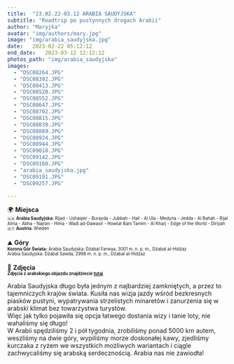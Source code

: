 ```yaml
---
title:  "23.02.22-03.12 ARABIA SAUDYJSKA"
subtitle: "Roadtrip po pustynnych drogach Arabii"
author: "Maryjka"
avatar: "img/authors/mary.jpg"
image: "img/arabia_saudyjska.jpg"
date:   2023-02-22 05:12:12
end_date:   2023-03-12 12:12:12
photos_path: "img/arabia_saudyjska"
images:
  - "DSC08264.JPG"
  - "DSC08392.JPG"
  - "DSC08413.JPG"
  - "DSC08520.JPG"
  - "DSC08552.JPG"
  - "DSC08647.JPG"
  - "DSC08702.JPG"
  - "DSC08815.JPG"
  - "DSC08839.JPG"
  - "DSC08889.JPG"
  - "DSC08924.JPG"
  - "DSC08944.JPG"
  - "DSC09018.JPG"
  - "DSC09142.JPG"
  - "DSC09160.JPG"
  - "arabia_saudyjska.jpg"
  - "DSC09191.JPG"
  - "DSC09257.JPG"

---
```

🌍 **Miejsca**<br/>
<sub><sup>🇸🇦 **Arabia Saudyjska:** Rijad - Ushaqier - Burayda - Jubbah - Hail - Al Ula - Medyna - Jedda - Al Bahah - Rijal Alma - Abha - Najran - Hima - Wadi ad-Dawasir - Howtat Bani Tamim - Al Kharj - Edge of the World - Diriyah</sup></sub><br/>
<sub><sup>🇦🇹 **Austria:** Wiedeń</sup></sub><br/>
<br/>
⛰️ **Góry**<br/>
<sub><sup>**Korona Gór Świata:** Arabia Saudyjska: Dżabal Farwaa, 3001 m. n. p. m., Dżabal al-Hidżaz</sup></sub><br/>
<sub><sup>Arabia Saudyjska: Dżabal Sawda, 2998 m. n. p. m., Dżabal al-Hidżaz</sup></sub><br/>
<br/>
📸 **Zdjęcia**<br/>
<sub><sup>**Zdjęcia z arabskiego objazdu znajdziecie <a href="https://photos.app.goo.gl/AhghCv3F32iys2Yp7">tutaj</a>**</sup></sub>

Arabia Saudyjska długo była jednym z najbardziej zamkniętych, a przez to tajemniczych krajów świata. Kusiła nas wizja jazdy wśród bezkresnych piasków pustyni, wypatrywania strzelistych minaretów i zanurzenia się w arabski klimat bez towarzystwa turystów.<br/>
Więc jak tylko pojawiła się opcja łatwego dostania wizy i tanie loty, nie wahaliśmy się długo!<br/>
W Arabii spędziliśmy 2 i pół tygodnia, zrobiliśmy ponad 5000 km autem, weszliśmy na dwie góry, wypiliśmy morze doskonałej kawy, zjedliśmy kurczaka z ryżem we wszystkich możliwych wariantach i ciągle zachwycaliśmy się arabską serdecznością. Arabia nas nie zawiodła!
